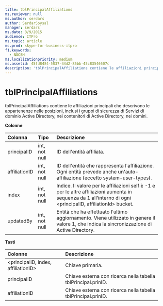 ```yaml
---
title: tblPrincipalAffiliations
ms.reviewer: null
ms.author: serdars
author: SerdarSoysal
manager: serdars
ms.date: 3/9/2015
audience: ITPro
ms.topic: article
ms.prod: skype-for-business-itpro
f1.keywords:
  - NOCSH
ms.localizationpriority: medium
ms.assetid: 45fd8484-5837-44d2-85bb-45c83546607c
description: 'tblPrincipalAffiliations contiene le affiliazioni principali che descrivono le appartenenze nelle posizioni, inclusi i gruppi di sicurezza di Servizi di dominio Active Directory, nei contenitori di Active Directory, nei domini.'
---
```


# <a name="tblprincipalaffiliations"></a>tblPrincipalAffiliations
 
tblPrincipalAffiliations contiene le affiliazioni principali che descrivono le appartenenze nelle posizioni, inclusi i gruppi di sicurezza di Servizi di dominio Active Directory, nei contenitori di Active Directory, nei domini.
  
**Colonne**

|**Colonna**|**Tipo**|**Descrizione**|
|:-----|:-----|:-----|
|principalID  <br/> |int, not null  <br/> |ID dell'entità affiliata.  <br/> |
|affiliationID  <br/> |int, not null  <br/> |ID dell'entità che rappresenta l'affiliazione. Ogni entità prevede anche un'auto-affiliazione (eccetto system-user-types).  <br/> |
|index  <br/> |int, not null  <br/> |Indice. Il valore per le affiliazioni self è -1 e per le altre affiliazioni aumenta in sequenza da 1 all'interno di ogni \<principalID, affiliationId\> bucket.  <br/> |
|updatedBy  <br/> |int, not null  <br/> |Entità che ha effettuato l'ultimo aggiornamento. Viene utilizzato in genere il valore 1, che indica la sincronizzazione di Active Directory.  <br/> |
   
**Tasti**

|**Colonne**|**Descrizione**|
|:-----|:-----|
|\<principalID, index, affiliationID\>  <br/> |Chiave primaria.  <br/> |
|principalID  <br/> |Chiave esterna con ricerca nella tabella tblPrincipal.prinID.  <br/> |
|affiliationID  <br/> |Chiave esterna con ricerca nella tabella tblPrincipal.prinID.  <br/> |
   

